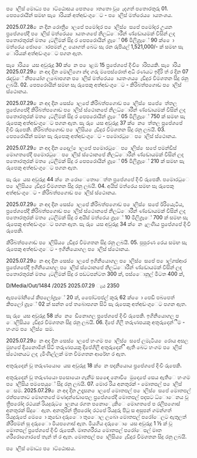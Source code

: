 ප ොලිස් මොධ්‍ය ප ොට්ඨොසය පෙත ෙොතතො වූ ෙැදගත් පතොරතුරු 01. පෙපරොයින් සමඟ සැ ොරියක් අත්අඩංගුෙට - ප ොලිස් මත්රෙය ොයතංශය.

2025.07.28 ෙන දින රොත්‍රී ොලපේ පමෝදර ප ොලිස් ෙසපේ පමෝදර උයන ප්‍රපේශපේදී ප ොලිස් මත්රෙය ොයතංශපේ නිලධ්‍ොරීන් ණ්ඩොයමක් විසින් ලද පතොරතුරක් මත ෙැටලීමක් සිදු ර පෙපරොයින් ග්‍රෑේ 06 මිලිග්‍රෑේ 90 ක් ෙො මත්රෙය ජොෙොරපමන් උ යොගත් බෙට සැ රන රුපියල් 1,521,000/- ක් සමඟ සැ ොරියක් අත්අඩංගුෙට පගන ඇත.

සැ ොරිය ෙයස අවුරුදු 30 ක් ෙන ප ොළඹ 15 ප්‍රපේශපේ දිංචි ොරිපයකි. සැ ොරිය 2025.07.29 ෙන අද දින මොලිගො න්ද ගරු මපෙස්රොත් අධි රණයට ඉදිරි ත් ර දින 07 රැදවුේ නිපයෝග ලබොපගන ප ොලිස් මත්රෙය ොයතංශය ෙැඩිදුර විමශතන සිදු රනු ලබයි. 02. පෙපරොයින් සමඟ සැ රුපෙකු අත්අඩංගුෙට - කිරිබත්පගොඩ ප ොලිස් ස්ථොනය.

2025.07.29 ෙන අද දින සෙස් ොලපේ කිරිබත්පගොඩ ප ොලිස් ෙසපේ ෙත්තල ප්‍රපේශපේදී කිරිබත්පගොඩ ප ොලිස් ස්ථොනපේ නිලධ්‍ොරීන් ණ්ඩොයමක් විසින් ලද පතොරතුරක් මත ෙැටලීමක් සිදු ර පෙපරොයින් ග්‍රෑේ 05 මිලිග්‍රෑේ 750 ක් සමඟ සැ රුපෙකු අත්අඩංගුෙට පගන ඇත. සැ රු ෙයස අවුරුදු 37 ක් ෙන ෙත්තල ප්‍රපේශපේ දිංචි රුපෙකි. කිරිබත්පගොඩ ප ොලිසිය ෙැඩිදුර විමශතන සිදු රනු ලබයි. 03. පෙපරොයින් සමඟ සැ රුපෙකු අත්අඩංගුෙට - පමොරටුෙ ප ොලිස් ස්ථොනය.

2025.07.29 ෙන අද දින දෙෙල් ොලපේ පමොරටුෙ ප ොලිස් ෙසපේ පමන්ඩිස් මොගතපේදී පමොරටුෙ ප ොලිස් ස්ථොනපේ නිලධ්‍ොරීන් ණ්ඩොයමක් විසින් ලද පතොරතුරක් මත ෙැටලීමක් සිදු ර පෙපරොයින් ග්‍රෑේ 05 මිලිග්‍රෑේ 210 ක් සමඟ සැ රුපෙකු අත්අඩංගුෙට පගන ඇත.

සැ රු ෙයස අවුරුදු 44 ක් ෙන රොෙතොෙත්ත ප්‍රපේශපේ දිංචි රුපෙකි. පමොරටුෙ ප ොලිසිය ෙැඩිදුර විමශතන සිදු රනු ලබයි. 04. අයිස් මත්රෙය සමඟ සැ රුපෙකු අත්අඩංගුෙට - කිරිබත්පගොඩ ප ොලිස් ස්ථොනය.

2025.07.29 ෙන අද දින සෙස් ොලපේ කිරිබත්පගොඩ ප ොලිස් ෙසපේ ඊරියෙැටිය, ප්‍රපේශපේදී කිරිබත්පගොඩ ප ොලිස් ස්ථොනපේ නිලධ්‍ොරීන් ණ්ඩොයමක් විසින් ලද පතොරතුරක් මත ෙැටලිමක් සිදු ර අයිස් මත්රෙය ග්‍රෑේ 10 මිලිග්‍රෑේ 700 ක් සමඟ සැ රුපෙකු අත්අඩංගුෙට පගන ඇත. සැ රු ෙයස අවුරුදු 34 ක් ෙන ැලණිය ප්‍රපේශපේ දිංචි රුපෙකි.

කිරිබත්පගොඩ ප ොලිසිය ෙැඩිදුර විමශතන සිදු රනු ලබයි. 05. පුපුරණ රෙය සමඟ සැ රුපෙකු අත්අඩංගුෙට - ඉගිනියොගල ප ොලිස් ස්ථොනය.

2025.07.29 ෙන අද දින සෙස් ොලපේ ඉගිනියොගල ප ොලිස් ෙසපේ ප ොල්ගස්ආර ප්‍රපේශපේදී ඉගිනියොගල ප ොලිස් ස්ථොනපේ නිලධ්‍ොරීන් ණ්ඩොයමක් විසින් ලද පතොරතුරක් මත ෙැටලීමක් සිදු ර පඩටපන්ටත 300 ක්, පස්ෙොනූල් මීටත 400 ක්,

D/Media/Out/1484 /2025 2025.07.29 ැය 2350

ඇපමෝනියේ කිපලෝග්‍රෑේ 20 ක්, පෙෝටපජල් කූරු 62 ක් ෙො පෙඩි පබපෙත් කිපලෝ ග්‍රෑේ 02 ක් සන්ත පේ තබොපගන සිටි සැ රුපෙකු අත්අඩංගුෙට පගන ඇත.

සැ රු ෙයස අවුරුදු 58 ක් ෙන ෙඩිනොගල ප්‍රපේශපේ දිංචි රුපෙකි. ඉගිනියොගල ප ොලිසිය ෙැඩිදුර විමශතන සිදු රනු ලබයි. 06. දිපේ ගිලී තරුණපයකු අතුරුදෙන්ීම - හංගම ප ොලිස් ෙසම.

2025.07.29 ෙන අද දින සෙස් ොලපේ හංගම ප ොලිස් ෙසපේ ලමැටිය ෙරොය අසල මුහපේ දියනොමින් සිටි තරුණපයකු දිපේගිලී අතුරුදෙන් ී ඇති බෙට හංගම ප ොලිස් ස්ථොනයට ලද ැමිණිල්ලක් මත විමශතන ආරේභ ර ඇත.

අතුරුදෙන් වූ තරුණයො ෙයස අවුරුදු 18 ක් ෙන පදනියොය ප්‍රපේශපේ දිංචි රුපෙකි.

අතුරුදෙන් වූ තරුණයො පසොයො ගැනීම සඳෙො නොවි ෙමුදොපේ සෙය ඇතිෙ හංගම ප ොලීසිය පමපෙයුේ සිදු රනු ලබයි. 07. මොර රිය අනතුරක් - මොතපල් ප ොලිස් ෙසම. 2025.07.29 ෙන අද දින උදෑසන ොලපේ මොතපල් ප ොලිස් ෙසපේ මොතපල් රත්පතොට මොගතපේ මණදන්ඩොපෙල ප්‍රපේශපේදී මොතපල් පදසට ධ්‍ොෙනය වූ ත්‍රීපරෝද රථයක් රියදුරුට ොලනය රගත පනොෙැකිෙ මොගතපේ ප රලීපගොස් අනතුරක් සිදුෙ ඇත. අනතුරින් ත්‍රීපරෝද රථපේ රියදුරු පිටු ස අසුපන් ගමන්ගත් රියදුරුපේ මෙ ෙො කුඩො දරුෙො තුෙොල ලබො මොතපල් පරෝෙලට ඇතුලත් කිරීපමන් සු දරුෙො මියපගොස් ඇත. මියගිය දරුෙො ෙයස අවුරුදු 1 ½ ක් වූ මොතපල් ප්‍රපේශපේ දිංචි රුපෙකි. මෘතශරීරය මොතපල් පරෝෙපල් මෘත ශරීරොගොරපේ තැන් ත් ර ඇත. මොතපල් ප ොලිසිය ෙැඩිදුර විමශතන සිදු රනු ලබයි.

ප ොලිස් මොධ්‍ය ප ොට්ඨොසය.